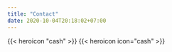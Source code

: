 ```yaml
---
title: "Contact"
date: 2020-10-04T20:18:02+07:00
---
```



{{< heroicon "cash" >}}
{{< heroicon icon="cash" >}}
